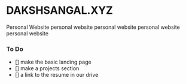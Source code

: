 # DAKSHSANGAL.XYZ 


Personal Website
personal website
personal website
personal website
personal website

### To Do 

- [] make the basic landing page 
- [] make a projects section
- [] a link to the resume in our drive









